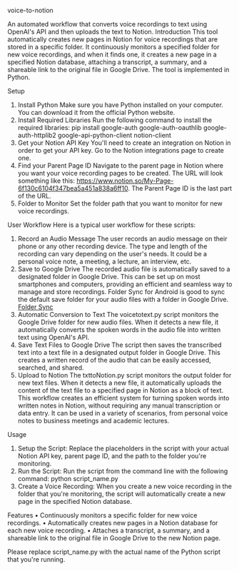 voice-to-notion

An automated workflow that converts voice recordings to text using OpenAI's API and then uploads the text to Notion.
Introduction
This tool automatically creates new pages in Notion for voice recordings that are stored in a specific folder. It continuously monitors a specified folder for new voice recordings, and when it finds one, it creates a new page in a specified Notion database, attaching a transcript, a summary, and a shareable link to the original file in Google Drive. The tool is implemented in Python.

Setup
1.	Install Python
Make sure you have Python installed on your computer. You can download it from the official Python website.
2.	Install Required Libraries
Run the following command to install the required libraries:
pip install google-auth google-auth-oauthlib google-auth-httplib2 google-api-python-client notion-client
3.	Get your Notion API Key
You'll need to create an integration on Notion in order to get your API key. Go to the Notion integrations page to create one.
4.	Find your Parent Page ID
Navigate to the parent page in Notion where you want your voice recording pages to be created. The URL will look something like this: https://www.notion.so/My-Page-6f130c6104f347bea5a451a838a6ff10. The Parent Page ID is the last part of the URL.
5.	Folder to Monitor
Set the folder path that you want to monitor for new voice recordings.

User Workflow
Here is a typical user workflow for these scripts:
1.	Record an Audio Message
The user records an audio message on their phone or any other recording device. The type and length of the recording can vary depending on the user's needs. It could be a personal voice note, a meeting, a lecture, an interview, etc.
2.	Save to Google Drive
The recorded audio file is automatically saved to a designated folder in Google Drive. This can be set up on most smartphones and computers, providing an efficient and seamless way to manage and store recordings. Folder Sync for Android is good to sync the default save folder for your audio files with a folder in Google Drive. [Folder Sync](https://play.google.com/store/apps/details?id=dk.tacit.android.foldersync.lite)
3.	Automatic Conversion to Text
The voicetotext.py script monitors the Google Drive folder for new audio files. When it detects a new file, it automatically converts the spoken words in the audio file into written text using OpenAI's API.
4.	Save Text Files to Google Drive
The script then saves the transcribed text into a text file in a designated output folder in Google Drive. This creates a written record of the audio that can be easily accessed, searched, and shared.
5.	Upload to Notion
The txttoNotion.py script monitors the output folder for new text files. When it detects a new file, it automatically uploads the content of the text file to a specified page in Notion as a block of text.
This workflow creates an efficient system for turning spoken words into written notes in Notion, without requiring any manual transcription or data entry. It can be used in a variety of scenarios, from personal voice notes to business meetings and academic lectures.

Usage
1.	Setup the Script:
Replace the placeholders in the script with your actual Notion API key, parent page ID, and the path to the folder you're monitoring.
2.	Run the Script:
Run the script from the command line with the following command:
python script_name.py
3.	Create a Voice Recording:
When you create a new voice recording in the folder that you're monitoring, the script will automatically create a new page in the specified Notion database.

Features
•	Continuously monitors a specific folder for new voice recordings.
•	Automatically creates new pages in a Notion database for each new voice recording.
•	Attaches a transcript, a summary, and a shareable link to the original file in Google Drive to the new Notion page.

Please replace script_name.py with the actual name of the Python script that you're running.


